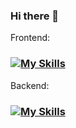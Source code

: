 ### Hi there 👋

<!--
**Dawideg/Dawideg** is a ✨ _special_ ✨ repository because its `README.md` (this file) appears on your GitHub profile.

Here are some ideas to get you started:

- 🔭 I’m currently working on ...
- 🌱 I’m currently learning ...
- 👯 I’m looking to collaborate on ...
- 🤔 I’m looking for help with ...
- 💬 Ask me about ...
- 📫 How to reach me: ...
- 😄 Pronouns: ...
- ⚡ Fun fact: ...
-->

Frontend: 
### [![My Skills](https://skillicons.dev/icons?i=js,html,css,react)](https://skillicons.dev)
Backend: 
### [![My Skills](https://skillicons.dev/icons?i=dotnet,cs.mysql,php,postgres)](https://skillicons.dev)






